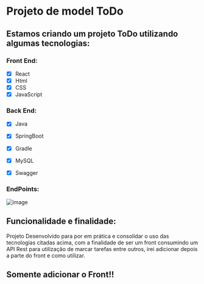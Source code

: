 # Projeto de model ToDo

## Estamos criando um projeto ToDo utilizando algumas tecnologias:

### Front End:

- [x] React
- [x] Html
- [x] CSS
- [x] JavaScript

### Back End:

- [x] Java
- [x] SpringBoot
- [x] Gradle
- [x] MySQL
- [x] Swagger



### __EndPoints__:


![image](https://github.com/malfoymk/todo-project/assets/111457129/a7d5b977-fd1a-492a-af2f-c360a134989a)




## Funcionalidade e finalidade:


Projeto Desenvolvido para por em prática e consolidar o uso das tecnologias citadas acima, com a finalidade de ser um front consumindo um API Rest para utilização de marcar tarefas entre outros, irei adicionar depois a parte do front e como utilizar.


## Somente adicionar o Front!!
